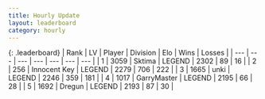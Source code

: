 ```yaml
---
title: Hourly Update
layout: leaderboard
category: hourly
---
```


{: .leaderboard}
| Rank | LV | Player | Division | Elo | Wins | Losses |
| --- | --- | --- | --- | --- | --- | --- |
| <span data-change="0">1</span> | 3059 | <span title="ID: 353063">Sktima</span> | LEGEND | <span data-change="0">2302</span> | <span data-change="0">89</span> | <span data-change="0">16</span> |
| <span data-change="0">2</span> | 256 | <span title="ID: 773025">Innocent Key</span> | LEGEND | <span data-change="0">2279</span> | <span data-change="0">706</span> | <span data-change="0">222</span> |
| <span data-change="0">3</span> | 1665 | <span title="ID: 692745">unki</span> | LEGEND | <span data-change="-2">2246</span> | <span data-change="5">359</span> | <span data-change="2">181</span> |
| <span data-change="0">4</span> | 1017 | <span title="ID: 86076">GarryMaster</span> | LEGEND | <span data-change="0">2195</span> | <span data-change="0">66</span> | <span data-change="0">28</span> |
| <span data-change="1">5</span> | 1692 | <span title="ID: 337810">Dregun</span> | LEGEND | <span data-change="17">2193</span> | <span data-change="2">87</span> | <span data-change="0">30</span> |